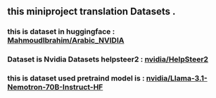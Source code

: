 ## this miniproject translation Datasets .

### this is dataset in huggingface : [MahmoudIbrahim/Arabic_NVIDIA](https://huggingface.co/datasets/MahmoudIbrahim/Arabic_NVIDIA)

### Dataset is Nvidia Datasets helpsteer2 : [nvidia/HelpSteer2](https://huggingface.co/datasets/nvidia/HelpSteer2) 

### this is dataset used pretraind model is : [nvidia/Llama-3.1-Nemotron-70B-Instruct-HF ](https://huggingface.co/nvidia/Llama-3.1-Nemotron-70B-Instruct-HF)
